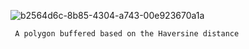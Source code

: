 ![b2564d6c-8b85-4304-a743-00e923670a1a](https://github.com/gurbuzkaanakkaya/Polygon-Buffering-Algorithm/assets/103320421/4ec3f70f-4575-44c7-8269-a0eea8b39057)


     A polygon buffered based on the Haversine distance
